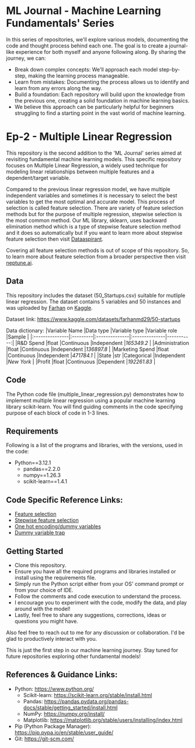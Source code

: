 # ML Journal - Machine Learning Fundamentals' Series
In this series of repositories, we'll explore various models, documenting the code and thought process behind each one.  The goal is to create a journal-like experience for both myself and anyone following along. By sharing the journey, we can:

- Break down complex concepts: We'll approach each model step-by-step, making the learning process manageable.
- Learn from mistakes: Documenting the process allows us to identify and learn from any errors along the way.
- Build a foundation: Each repository will build upon the knowledge from the previous one, creating a solid foundation in machine learning basics.
- We believe this approach can be particularly helpful for beginners struggling to find a starting point in the vast world of machine learning.


# Ep-2 - Multiple Linear Regression
This repository is the second addition to the 'ML Journal' series aimed at revisiting fundamental machine learning models. This specific repository focuses on Multiple Linear Regression, a widely used technique for modeling linear relationships between multiple features and a dependent/target variable.

Compared to the previous linear regression model, we have multiple independent variables and sometimes it is necessary to select the best variables to get the most optimal and accurate model. This process of selection is called feature selection. There are variety of feature selection methods but for the purpose of multiple regression, stepwise selection is the most common method. Our ML library, sklearn, uses backward elimination method which is a type of stepwise feature selection method and it does so automatically but if you want to learn more about stepwise feature selection then visit [Dataaspirant](https://dataaspirant.com/stepwise-regression/).

Covering all feature selection methods is out of scope of this repository. So, to learn more about feature selection from a broader perspective then visit [neptune.ai](https://neptune.ai/blog/feature-selection-methods).


## Data
This repository includes the dataset (50_Startups.csv) suitable for mutliple linear regression.
The dataset contains 5 variables and 50 instances and was uploaded by [Farhan](https://www.kaggle.com/farhanmd29) on [Kaggle](https://www.kaggle.com/).

Dataset link: https://www.kaggle.com/datasets/farhanmd29/50-startups

Data dictionary:
|Variable Name   |Data type |Variable type  |Variable role  |Sample      |
|:---------------|:---------|:--------------|:--------------|-----------:|
|R&D Spend       |float     |Continuous     |Independent    |_165349.2_  |
|Administration  |float     |Continuous     |Independent    |_136897.8_  |
|Marketing Spend |float     |Continuous     |Independent    |_471784.1_  |
|State           |str       |Categorical    |Independent    |_New York_  |
|Profit          |float     |Continuous     |Dependent      |_192261.83_ |


## Code
The Python code file (multiple_linear_regression.py) demonstrates how to implement multiple linear regression using a popular machine learning library scikit-learn. You will find guiding comments in the code specifying purpose of each block of code in 1-3 lines.


## Requirements
Following is a list of the programs and libraries, with the versions, used in the code:

- Python==3.12.1
  - pandas==2.2.0
  - numpy==1.26.3
  - scikit-learn==1.4.1


## Code Specific Reference Links:
- [Feature selection](https://neptune.ai/blog/feature-selection-methods)
- [Stepwise feature selection](https://dataaspirant.com/stepwise-regression/)
- [One hot encoding/dummy variables](https://www.shiksha.com/online-courses/articles/handling-categorical-variables-with-one-hot-encoding/)
- [Dummy variable trap](https://www.learndatasci.com/glossary/dummy-variable-trap/)


## Getting Started
- Clone this repository.
- Ensure you have all the required programs and libraries installed or install using the requirements file.
- Simply run the Python script either from your OS' command prompt or from your choice of IDE.
- Follow the comments and code execution to understand the process.
- I encourage you to experiment with the code, modify the data, and play around with the model!
- Lastly, feel free to share any suggestions, corrections, ideas or questions you might have.

Also feel free to reach out to me for any discussion or collaboration. I'd be glad to productively interact with you.

This is just the first step in our machine learning journey. Stay tuned for future repositories exploring other fundamental models!


## References & Guidance Links:
- Python: https://www.python.org/
  - Scikit-learn: https://scikit-learn.org/stable/install.html
  - Pandas: https://pandas.pydata.org/pandas-docs/stable/getting_started/install.html
  - NumPy: https://numpy.org/install/
  - Matplotlib: https://matplotlib.org/stable/users/installing/index.html
- Pip (Python Package Manager): https://pip.pypa.io/en/stable/user_guide/
- Git: https://git-scm.com/
